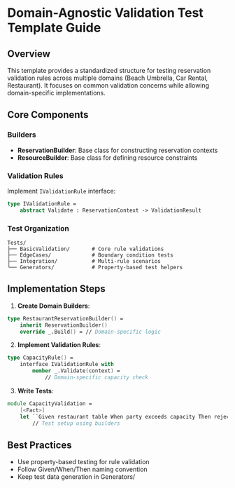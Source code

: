 # Domain-Agnostic Validation Test Template Guide

## Overview
This template provides a standardized structure for testing reservation validation rules across multiple domains (Beach Umbrella, Car Rental, Restaurant). It focuses on common validation concerns while allowing domain-specific implementations.

## Core Components

### Builders
- **ReservationBuilder**: Base class for constructing reservation contexts
- **ResourceBuilder**: Base class for defining resource constraints

### Validation Rules
Implement `IValidationRule` interface:
```fsharp
type IValidationRule =
    abstract Validate : ReservationContext -> ValidationResult
```

### Test Organization
```
Tests/
├── BasicValidation/       # Core rule validations
├── EdgeCases/             # Boundary condition tests
├── Integration/           # Multi-rule scenarios
└── Generators/            # Property-based test helpers
```

## Implementation Steps

1. **Create Domain Builders**:
```fsharp
type RestaurantReservationBuilder() =
    inherit ReservationBuilder()
    override _.Build() = // Domain-specific logic
```

2. **Implement Validation Rules**:
```fsharp
type CapacityRule() =
    interface IValidationRule with
        member _.Validate(context) =
            // Domain-specific capacity check
```

3. **Write Tests**:
```fsharp
module CapacityValidation =
    [<Fact>]
    let ``Given restaurant table When party exceeds capacity Then rejects reservation`` () =
        // Test setup using builders
```

## Best Practices
- Use property-based testing for rule validation
- Follow Given/When/Then naming convention
- Keep test data generation in Generators/